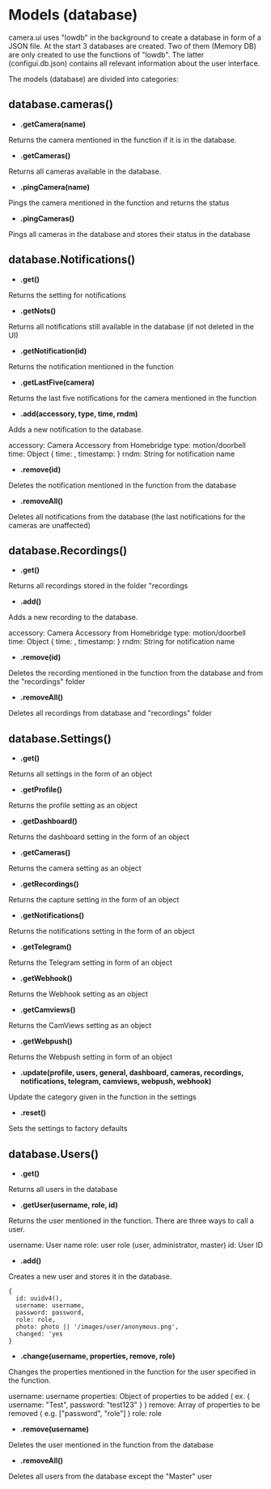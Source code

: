 # Models (database)

camera.ui uses "lowdb" in the background to create a database in form of a JSON file. At the start 3 databases are created. Two of them (Memory DB) are only created to use the functions of "lowdb". The latter (configui.db.json) contains all relevant information about the user interface.

The models (database) are divided into categories:

## database.cameras()


- **.getCamera(name)**

Returns the camera mentioned in the function if it is in the database.

- **.getCameras()**

Returns all cameras available in the database.

- **.pingCamera(name)**

Pings the camera mentioned in the function and returns the status

- **.pingCameras()**

Pings all cameras in the database and stores their status in the database


## database.Notifications()

- **.get()**

Returns the setting for notifications

- **.getNots()**

Returns all notifications still available in the database (if not deleted in the UI)

- **.getNotification(id)**

Returns the notification mentioned in the function


- **.getLastFive(camera)**

Returns the last five notifications for the camera mentioned in the function


- **.add(accessory, type, time, rndm)**

Adds a new notification to the database.

accessory: Camera Accessory from Homebridge
type: motion/doorbell
time: Object { time: <formatted time>, timestamp: <timestamp> }
rndm: String for notification name


- **.remove(id)**

Deletes the notification mentioned in the function from the database

- **.removeAll()**

Deletes all notifications from the database (the last notifications for the cameras are unaffected)


## database.Recordings()

- **.get()**

Returns all recordings stored in the folder "recordings

- **.add()**

Adds a new recording to the database.

accessory: Camera Accessory from Homebridge
type: motion/doorbell
time: Object { time: <formatted time>, timestamp: <timestamp> }
rndm: String for notification name

- **.remove(id)**

Deletes the recording mentioned in the function from the database and from the "recordings" folder


- **.removeAll()**

Deletes all recordings from database and "recordings" folder


## database.Settings()

- **.get()**

Returns all settings in the form of an object

- **.getProfile()**

Returns the profile setting as an object

- **.getDashboard()**

Returns the dashboard setting in the form of an object

- **.getCameras()**

Returns the camera setting as an object

- **.getRecordings()**

Returns the capture setting in the form of an object

- **.getNotifications()**

Returns the notifications setting in the form of an object

- **.getTelegram()**

Returns the Telegram setting in form of an object

- **.getWebhook()**

Returns the Webhook setting as an object

- **.getCamviews()**

Returns the CamViews setting as an object

- **.getWebpush()**

Returns the Webpush setting in form of an object

- **.update(profile, users, general, dashboard, cameras, recordings, notifications, telegram, camviews, webpush, webhook)**

Update the category given in the function in the settings


- **.reset()**

Sets the settings to factory defaults


## database.Users()

- **.get()**

Returns all users in the database

- **.getUser(username, role, id)**

Returns the user mentioned in the function. There are three ways to call a user. 

username: User name 
role: user role (user, administrator, master)
id: User ID


- **.add()**

Creates a new user and stores it in the database.

```
{
  id: uuidv4(), 
  username: username,
  password: password,
  role: role,
  photo: photo || '/images/user/anonymous.png',
  changed: 'yes
}
```

- **.change(username, properties, remove, role)**

Changes the properties mentioned in the function for the user specified in the function.

username: username
properties: Object of properties to be added ( ex. { username: "Test", password: "test123" } )
remove: Array of properties to be removed ( e.g. ["password", "role"] )
role: role


- **.remove(username)**

Deletes the user mentioned in the function from the database


- **.removeAll()**

Deletes all users from the database except the "Master" user
